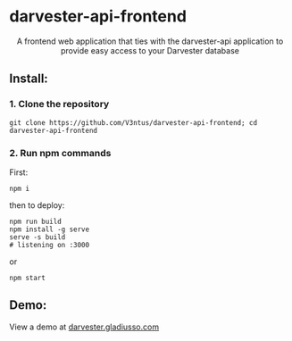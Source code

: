 # darvester-api-frontend
<p align="center">
A frontend web application that ties with the darvester-api application to provide easy access to your Darvester database
</p>

## Install:
### 1. Clone the repository
```
git clone https://github.com/V3ntus/darvester-api-frontend; cd darvester-api-frontend
```
### 2. Run npm commands
First:
```
npm i
```
then to deploy:
```
npm run build
npm install -g serve
serve -s build
# listening on :3000
```
or
```
npm start
```

## Demo:
View a demo at [darvester.gladiusso.com](https://darvester.gladiusso.com)
